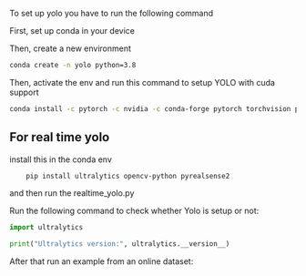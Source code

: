 
To set up yolo you have to run the following command

First, set up conda in your device

Then, create a new environment
```bash
conda create -n yolo python=3.8
```

Then, activate the env
and run this command to setup YOLO with cuda support
```bash
conda install -c pytorch -c nvidia -c conda-forge pytorch torchvision pytorch-cuda=11.8 ultralytics
```

## For real time yolo 
install this in the conda env 

```bash
	pip install ultralytics opencv-python pyrealsense2
```

and then run the realtime_yolo.py

Run the following command to check whether Yolo is setup or not:
```python 
import ultralytics

print("Ultralytics version:", ultralytics.__version__)
```

After that run an example from an online dataset: 
